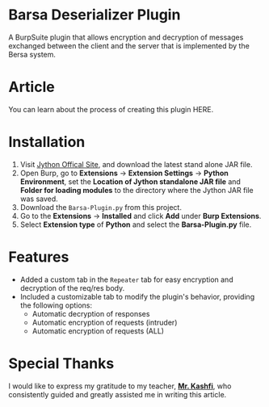 # Barsa Deserializer Plugin
A BurpSuite plugin that allows encryption and decryption of messages exchanged between the client and the server that is implemented by the Bersa system.

# Article
You can learn about the process of creating this plugin HERE.

# Installation
1. Visit [Jython Offical Site](https://www.jython.org/download), and download the latest stand alone JAR file.
2. Open Burp, go to **Extensions** -> **Extension Settings** -> **Python Environment**, set the **Location of Jython standalone JAR file** and **Folder for loading modules** to the directory where the Jython JAR file was saved.
4. Download the `Barsa-Plugin.py` from this project.
5. Go to the **Extensions** -> **Installed** and click **Add** under **Burp Extensions**.
6. Select **Extension type** of **Python** and select the **Barsa-Plugin.py** file.

# Features
- Added a custom tab in the `Repeater` tab for easy encryption and decryption of the req/res body.
- Included a customizable tab to modify the plugin's behavior, providing the following options:
    - Automatic decryption of responses
    - Automatic encryption of requests (intruder)
    - Automatic encryption of requests (ALL)


# Special Thanks
I would like to express my gratitude to my teacher, **[Mr. Kashfi](https://twitter.com/hkashfi/)**, who consistently guided and greatly assisted me in writing this article.